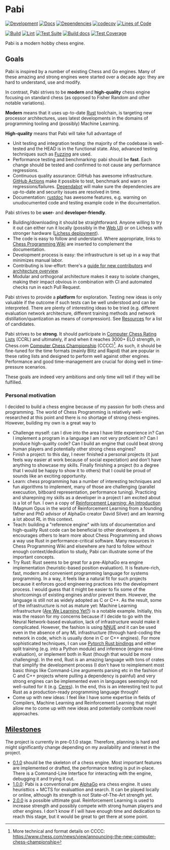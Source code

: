 # Pabi

[![Development](https://img.shields.io/badge/development-work%20in%20progress-red)](https://github.com/github/kirillbobyrev/pabi)
[![Docs](https://docs.rs/pabi/badge.svg)](https://docs.rs/pabi)
[![Dependencies](https://deps.rs/repo/github/kirillbobyrev/pabi/status.svg)](https://deps.rs/repo/github/kirillbobyrev/pabi)
[![codecov](https://codecov.io/gh/kirillbobyrev/pabi/branch/main/graph/badge.svg)](https://codecov.io/gh/kirillbobyrev/pabi)
[![Lines of Code](https://tokei.rs/b1/github/kirillbobyrev/pabi)](https://github.com/kirillbobyrev/pabi/tree/main/src)

[![Build](https://github.com/kirillbobyrev/pabi/actions/workflows/build.yaml/badge.svg)](https://github.com/kirillbobyrev/pabi/actions/workflows/build.yaml)
[![Lint](https://github.com/kirillbobyrev/pabi/actions/workflows/lint.yaml/badge.svg)](https://github.com/kirillbobyrev/pabi/actions/workflows/lint.yaml)
[![Test Suite](https://github.com/kirillbobyrev/pabi/actions/workflows/test.yaml/badge.svg)](https://github.com/kirillbobyrev/pabi/actions/workflows/test.yaml)
[![Build docs](https://github.com/kirillbobyrev/pabi/actions/workflows/docs.yaml/badge.svg)](https://github.com/kirillbobyrev/pabi/actions/workflows/docs.yaml)
[![Test Coverage](https://github.com/kirillbobyrev/pabi/actions/workflows/coverage.yaml/badge.svg)](https://github.com/kirillbobyrev/pabi/actions/workflows/coverage.yaml)

Pabi is a modern hobby chess engine.

## Goals

Pabi is inspired by a number of existing Chess and Go engines. Many of these
amazing and strong engines were started over a decade ago: they are hard to
understand, use and modify.

In contrast, Pabi strives to be __modern__ and __high-quality__ chess engine
focusing on standard chess (as opposed to Fisher Random and other notable
variations).

__Modern__ means that it uses up-to-date [Rust] toolchain, is targeting new
processor architectures, uses latest developments in the domains of programming
tooling and (possibly) Machine Learning.

__High-quality__ means that Pabi will take full advantage of

- Unit testing and integration testing: the majority of the codebase is
  well-tested and the HEAD is in the functional state. Also, advanced
  testing techniques such as [Fuzzing] are used.
- Performance testing and benchmarking: pabi should be __fast__. Each change
  should be tested and confirmed to not cause any performance regressions.
- Continuous quality assurance: GitHub has awesome infrastructure. [GitHub
  Actions] make it possible to test, benchmark and warn on
  regressions/failures. [Dependabot] will make sure the dependencies are
  up-to-date and security issues are resolved in time.
- Documentation: [rustdoc] has awesome features, e.g. warning on
  unudocumented code and testing example code in the documentation.

Pabi strives to be __user-__ and __developer-friendly__.

- Building/downloading it should be straightforward. Anyone willing to try
  it out can either run it locally (possibly in the [Web UI]) or on Lichess
  with stronger hardware ([Lichess deployment]).
- The code is easy to follow and understand. Where appropriate, links to
  [Chess Programming Wiki] are inserted to complement the documentation.
- Development process is easy: the infrastructure is set up in a way that
  minimizes manual labor.
- Contributing is low-effort: there's a [guide for new contributors] and
  [architecture overview].
- Modular and orthogonal architecture makes it easy to isolate changes,
  making their impact obvious in combination with CI and automated checks
  run in each Pull Request.

Pabi strives to provide a __platform__ for exploration. Testing new ideas is
only valuable if the outcome if such tests can be well understood and can be
interpreted. There are plenty of interesting ideas to be tried (e.g. different
evaluation network architecture, different training methods and network
distillation/quantization as means of compression). See [Resources] for a list
of candidates.

Pabi strives to be __strong__. It should participate in [Computer Chess Rating
Lists] (CCRL) and ultimately, if and when it reaches 3000+ ELO strength, in
Chess.com [Computer Chess Championship] (CCCC)[^cccc]. As such, it should be
fine-tuned for the time formats (mainly Blitz and Rapid) that are popular in
these rating lists and designed to perform well against other engines.
Performance and good time-management are crucial for doing well in
time-pressure scenarios.

These goals are indeed very ambitions and only time will tell if they will
be fulfilled.

### Personal motivation

I decided to build a chess engine because of my passion for both chess and
programming. The world of Chess Programming is relatively well-researched at
this point and there is no shortage of strong chess engines. However,
building my own is a great way to

- Challenge myself: can I dive into the area I have little experience in?
  Can I implement a program in a language I am not very proficient in? Can I
  produce high-quality code? Can I build an engine that could beat strong
  human players and potentially other strong chess engines?
- Finish a project: to this day, I never finished a personal projects (it
  just feels way easier at work because of social expectation) and don't
  have anything to showcase my skills. Finally finishing a project (to a
  degree that I would be happy to show it to others) that I could be proud
  of sounds like an exciting opportunity.
- Learn: chess programming has a number of interesting techniques and fun
  algorithms to implement, many of those are challenging (parallel
  execuution, bitboard representation, performance tuning). Practicing and
  sharepning my skills as a developer in a project I am excited about is a
  lot of fun. I own a copy of [Reinforcement Learning: An Introduction]
  (Magnum Opus in the world of Reinforcement Learning from a founding father
  and PhD advisor of AlphaGo creator David Silver) and am learning a lot
  about RL in this context.
- Teach: building a "reference engine" with lots of documentation and
  high-quality Rust code can be beneficial to other developers. It
  encourages others to learn more about Chess Programming and shows a way
  use Rust in performance-critical software. Many resources in Chess
  Programming Wiki and elsewhere are hard to follow without enough
  context/dedication to study, Pabi can illustrate some of the important
  concepts.
- Try Rust: Rust seems to be great for a pre-AlphaGo era engine implementation
  (heuristic-based position evaluation). It is feature-rich, fast, modern and
  convenient programming language for systems programming. In a way, it feels
  like a natural fit for such projects because it enforces good engineering
  practices into the development process. I would guess that it might be easier
  to fix some of the shortcomings of existing engines and/or prevent them.
  However, the language is still not as widely adopted as C or C++. As the
  result, some of the infrastructure is not as mature yet: Machine Learning
  infrastructure ([Are We Learning Yet?]) is a notable example. Initially, this
  was the reason for my concerns because if I decide to go with the Neural
  Network-based evaluation, lack of infrastructure would make it complicated.
  However, the fashion is using [NNUE] and it can be used even in the absence
  of any ML infrastructure (through hard-coding the network in code, which is
  usually done in C or C++ engines). For more sophisticated techniques, I can
  use [Pytorch Rust bindings] and either split training (e.g. into a Python
  module) and inference (engine real-time evaluation), or implement both in
  Rust (though that would be more challenging). In the end, Rust is an amazing
  language with tons of crates that simplify the development process (I don't
  have to reimplement most basic things like Command-Line arguments parsing etc
  in the fashion of C and C++ projects where pulling a dependency is painful)
  and very strong engines can be implemented even in languages seemingly not
  well-suited for it (e.g. [Ceres]). In the end, this is an interesting test to
  put Rust as a production-ready programming language through!
- Come up with new ideas: I feel like I have some expertise in fields of
  Compilers, Machine Learning and Reinforcement Learning that might allow me
  to come up with new ideas and potentially contribute novel approaches.

## [Milestones]

The project is currently in pre-0.1.0 stage. Therefore, planning is hard and
might significantly change depending on my availability and interest in the
project.

- [0.1.0] should be the skeleton of a chess engine. Most important features are
  implemented or drafted, the performance testing is put in-place. There is a
  Command-Line Interface for interacting with the engine, debugging it and
  trying it out.
- [1.0.0]: Pabi is a conventional pre [AlphaGo] era chess engine. It uses
  heuristtics + MCTS for evaluattion and search. It can be played locally or
  online, although its strength is not State-of-The-Art strength yet.
- [2.0.0] is a possible ulttimate goal. Reinforcement Learning is used to
  increase strength and possibly compete with strong human players and other
  engines. I don't know if I will have enough time and dedication to reach this
  stage, but it would be great to get there at some point.

[Rust]: https://www.rust-lang.org/
[Fuzzing]: https://en.wikipedia.org/wiki/Fuzzing
[GitHub Actions]: https://github.com/features/actions
[Dependabot]: https://github.com/dependabot
[rustdoc]: https://doc.rust-lang.org/rustdoc
[Web UI]: https://github.com/kirillbobyrev/pabi/issues/14
[Lichess deployment]: https://github.com/kirillbobyrev/pabi/issues/14
[Chess Programming Wiki]: https://www.chessprogramming.org/Main_Page
[guide for new contributors]: https://github.com/kirillbobyrev/pabi/issues/15
[architecture overview]: https://github.com/kirillbobyrev/pabi/issues/4
[Resources]: https://github.com/kirillbobyrev/pabi/wiki/Resources
[Computer Chess Rating Lists]: http://ccrl.chessdom.com/
[Computer Chess Championship]: https://www.chess.com/computer-chess-championship
[Reinforcement Learning: An Introduction]: http://incompleteideas.net/book/the-book.html
[AlphaGo]: https://en.wikipedia.org/wiki/AlphaGo
[Are We Learning Yet?]: https://www.arewelearningyet.com/
[NNUE]: https://www.chessprogramming.org/NNUE
[Pytorch Rust bindings]: https://github.com/LaurentMazare/tch-rs
[Ceres]: https://github.com/dje-dev/Ceres
[Milestones]: https://github.com/kirillbobyrev/pabi/milestones
[0.1.0]: https://github.com/kirillbobyrev/pabi/milestone/1
[1.0.0]: https://github.com/kirillbobyrev/pabi/milestone/2
[2.0.0]: https://github.com/kirillbobyrev/pabi/milestone/3

[^cccc]:
    More technical and format details on CCCC:
    <https://www.chess.com/news/view/announcing-the-new-computer-chess-championship>

